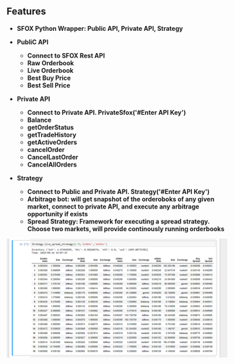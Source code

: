 Features
------------

* **SFOX Python Wrapper: Public API, Private API, Strategy**

* **PubliC API** 
  - **Connect to SFOX Rest API**
  - **Raw Orderbook**
  - **Live Orderbook**
  - **Best Buy Price**
  - **Best Sell Price**
                 
* **Private API** 
  - **Connect to Private API. PrivateSfox('#Enter API Key')** 
  - **Balance**
  - **getOrderStatus**
  - **getTradeHistory**
  - **getActiveOrders**
  - **cancelOrder**
  - **CancelLastOrder**
  - **CancelAllOrders**
                  
* **Strategy** 
  - **Connect to Public and Private API. Strategy('#Enter API Key')**
  - **Arbitrage bot: will get snapshot of the orderoboks of any given market, connect to private API, and execute any arbitrage opportunity if exists**
  - **Spread Strategy: Framework for executing a spread strategy.  Choose two markets, will provide continously running orderbooks**
               


![Alt text](https://raw.githubusercontent.com/lmontealegre24/slate/master/source/images/Capture.PNG)

